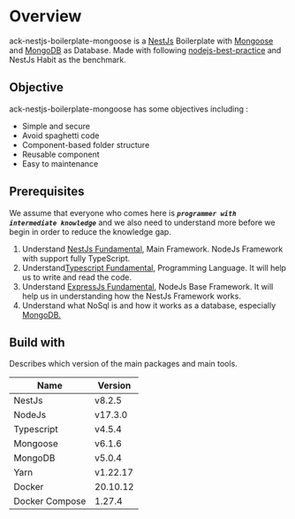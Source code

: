 # Overview

ack-nestjs-boilerplate-mongoose is a [NestJs](http://nestjs.com) Boilerplate with [Mongoose](https://mongoosejs.com) and [MongoDB](https://docs.mongodb.com) as Database. Made with following [nodejs-best-practice](https://github.com/goldbergyoni/nodebestpractices) and NestJs Habit as the benchmark.

## Objective

ack-nestjs-boilerplate-mongoose has some objectives including :

- Simple and secure
- Avoid spaghetti code
- Component-based folder structure
- Reusable component
- Easy to maintenance

## Prerequisites

We assume that everyone who comes here is _**`programmer with intermediate knowledge`**_ and we also need to understand more before we begin in order to reduce the knowledge gap.

1. Understand [NestJs Fundamental](http://nestjs.com), Main Framework. NodeJs Framework with support fully TypeScript.
2. Understand[Typescript Fundamental](https://www.typescriptlang.org), Programming Language. It will help us to write and read the code.
3. Understand [ExpressJs Fundamental](https://nodejs.org), NodeJs Base Framework. It will help us in understanding how the NestJs Framework works.
4. Understand what NoSql is and how it works as a database, especially [MongoDB.](https://docs.mongodb.com)

## Build with

Describes which version of the main packages and main tools.

| Name       | Version  |
| ---------- | -------- |
| NestJs     | v8.2.5   |
| NodeJs     | v17.3.0  |
| Typescript | v4.5.4   |
| Mongoose   | v6.1.6   |
| MongoDB    | v5.0.4   |
| Yarn       | v1.22.17 |
| Docker     | 20.10.12 |
| Docker Compose | 1.27.4   |
